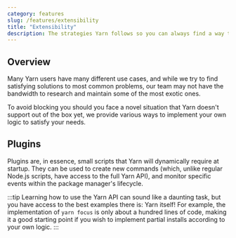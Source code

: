 ```yaml
---
category: features
slug: /features/extensibility
title: "Extensibility"
description: The strategies Yarn follows so you can always find a way to unblock yourself.
---
```


## Overview

Many Yarn users have many different use cases, and while we try to find satisfying solutions to most common problems, our team may not have the bandwidth to research and maintain some of the most exotic ones.

To avoid blocking you should you face a novel situation that Yarn doesn't support out of the box yet, we provide various ways to implement your own logic to satisfy your needs.

## Plugins

Plugins are, in essence, small scripts that Yarn will dynamically require at startup. They can be used to create new commands (which, unlike regular Node.js scripts, have access to the full Yarn API), and monitor specific events within the package manager's lifecycle.

:::tip
Learning how to use the Yarn API can sound like a daunting task, but you have access to the best examples there is: Yarn itself! For example, the implementation of `yarn focus` is only about a hundred lines of code, making it a good starting point if you wish to implement partial installs according to your own logic.
:::
